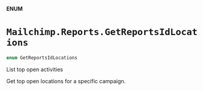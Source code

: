**ENUM**

# `Mailchimp.Reports.GetReportsIdLocations`

```swift
enum GetReportsIdLocations
```

List top open activities

Get top open locations for a specific campaign.
